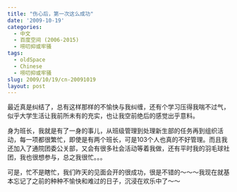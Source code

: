 ```yaml
---
title: "伤心后，第一次这么成功"
date: '2009-10-19'
categories:
  - 中文
  - 百度空间 (2006-2015)
  - 唠叨抑或牢骚
tags:
  - oldSpace
  - Chinese
  - 唠叨抑或牢骚
slug: 2009/10/19/cn-20091019
layout: post
---
```

最近真是纠结了，总有这样那样的不愉快与我纠缠，还有个学习压得我喘不过气，似乎大学生活让我前所未有的充实，也让我空前绝后的感觉出乎意料。

身为班长，我就是有了一身的事儿，从班级管理到处理新生部的任务再到组织活动，每一项都很繁忙，即使是有两个班长，可是103个人也真的不好管理。而且我还加入了通院团委公关部，又会有很多社会活动等着我做，还有平时我的羽毛球社团，我也很想参与，总之我很忙。。。

可是，忙不是瞎忙，我们昨天的见面会开的很成功，很是不错的～～～我现在就基本忘记了之前的种种不愉快和难过的日子，沉浸在欢乐中了～～